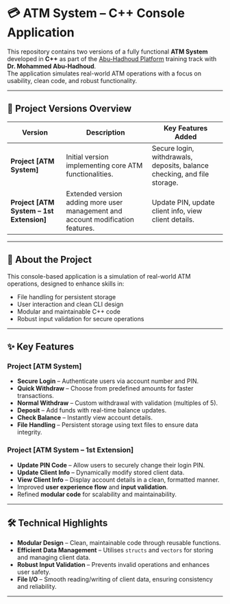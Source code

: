 # 💳 ATM System – C++ Console Application

This repository contains two versions of a fully functional **ATM System** developed in **C++** as part of  the [Abu-Hadhoud Platform](https://programmingadvices.com/) training track with **Dr. Mohammed Abu-Hadhoud**.  
The application simulates real-world ATM operations with a focus on usability, clean code, and robust functionality.

---

## 📁 Project Versions Overview

| Version                          | Description                                                                                      | Key Features Added                                                  |
|----------------------------------|--------------------------------------------------------------------------------------------------|---------------------------------------------------------------------|
| **Project [ATM System]**       | Initial version implementing core ATM functionalities.                                           | Secure login, withdrawals, deposits, balance checking, and file storage. |
| **Project [ATM System – 1st Extension]** | Extended version adding more user management and account modification features.                   | Update PIN, update client info, view client details.                |

---

## 📖 About the Project

This console-based application is a simulation of real-world ATM operations, designed to enhance skills in:
- File handling for persistent storage
- User interaction and clean CLI design
- Modular and maintainable C++ code
- Robust input validation for secure operations

---

## ✨ Key Features

### Project [ATM System]
- **Secure Login** – Authenticate users via account number and PIN.
- **Quick Withdraw** – Choose from predefined amounts for faster transactions.
- **Normal Withdraw** – Custom withdrawal with validation (multiples of 5).
- **Deposit** – Add funds with real-time balance updates.
- **Check Balance** – Instantly view account details.
- **File Handling** – Persistent storage using text files to ensure data integrity.

### Project [ATM System – 1st Extension]
- **Update PIN Code** – Allow users to securely change their login PIN.
- **Update Client Info** – Dynamically modify stored client data.
- **View Client Info** – Display account details in a clean, formatted manner.
- Improved **user experience flow** and **input validation**.
- Refined **modular code** for scalability and maintainability.

---

## 🛠 Technical Highlights
- **Modular Design** – Clean, maintainable code through reusable functions.
- **Efficient Data Management** – Utilises `structs` and `vectors` for storing and managing client data.
- **Robust Input Validation** – Prevents invalid operations and enhances user safety.
- **File I/O** – Smooth reading/writing of client data, ensuring consistency and reliability.

---
